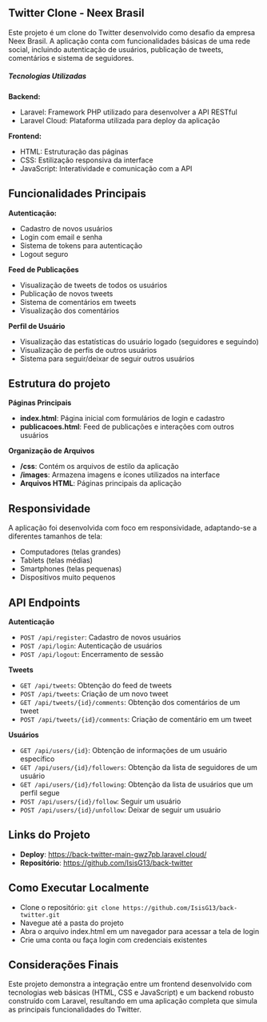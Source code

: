 ## Twitter Clone - Neex Brasil

Este projeto é um clone do Twitter desenvolvido como desafio da empresa Neex Brasil. A aplicação conta com funcionalidades básicas de uma rede social, incluindo autenticação de usuários, publicação de tweets, comentários e sistema de seguidores.

##### Tecnologias Utilizadas
**Backend:**
- Laravel: Framework PHP utilizado para desenvolver a API RESTful
- Laravel Cloud: Plataforma utilizada para deploy da aplicação

**Frontend:**
- HTML: Estruturação das páginas
- CSS: Estilização responsiva da interface
- JavaScript: Interatividade e comunicação com a API

## Funcionalidades Principais

**Autenticação:**
- Cadastro de novos usuários
- Login com email e senha
- Sistema de tokens para autenticação
- Logout seguro

**Feed de Publicações**
- Visualização de tweets de todos os usuários
- Publicação de novos tweets
- Sistema de comentários em tweets
- Visualização dos comentários

**Perfil de Usuário**
- Visualização das estatísticas do usuário logado (seguidores e seguindo)
- Visualização de perfis de outros usuários
- Sistema para seguir/deixar de seguir outros usuários

## Estrutura do projeto

**Páginas Principais**

- **index.html**: Página inicial com formulários de login e cadastro
- **publicacoes.html**: Feed de publicações e interações com outros usuários

**Organização de Arquivos**

- **/css**: Contém os arquivos de estilo da aplicação
- **/images**: Armazena imagens e ícones utilizados na interface
- **Arquivos HTML**: Páginas principais da aplicação

## Responsividade
A aplicação foi desenvolvida com foco em responsividade, adaptando-se a diferentes tamanhos de tela:

- Computadores (telas grandes)
- Tablets (telas médias)
- Smartphones (telas pequenas)
- Dispositivos muito pequenos

## API Endpoints
**Autenticação**

- ```POST /api/register```: Cadastro de novos usuários
- ```POST /api/login```: Autenticação de usuários
- ```POST /api/logout```: Encerramento de sessão

**Tweets**

- ```GET /api/tweets```: Obtenção do feed de tweets
- ```POST /api/tweets```: Criação de um novo tweet
- ```GET /api/tweets/{id}/comments```: Obtenção dos comentários de um tweet
- ```POST /api/tweets/{id}/comments```: Criação de comentário em um tweet

**Usuários**

- ```GET /api/users/{id}```: Obtenção de informações de um usuário específico
- ```GET /api/users/{id}/followers```: Obtenção da lista de seguidores de um usuário
- ```GET /api/users/{id}/following```: Obtenção da lista de usuários que um perfil segue
- ```POST /api/users/{id}/follow```: Seguir um usuário
- ```POST /api/users/{id}/unfollow```: Deixar de seguir um usuário

## Links do Projeto

- **Deploy**: https://back-twitter-main-gwz7pb.laravel.cloud/
- **Repositório**: https://github.com/IsisG13/back-twitter

## Como Executar Localmente

-  Clone o repositório: ```git clone https://github.com/IsisG13/back-twitter.git```
-  Navegue até a pasta do projeto
-  Abra o arquivo index.html em um navegador para acessar a tela de login
-  Crie uma conta ou faça login com credenciais existentes

## Considerações Finais
Este projeto demonstra a integração entre um frontend desenvolvido com tecnologias web básicas (HTML, CSS e JavaScript) e um backend robusto construído com Laravel, resultando em uma aplicação completa que simula as principais funcionalidades do Twitter.
